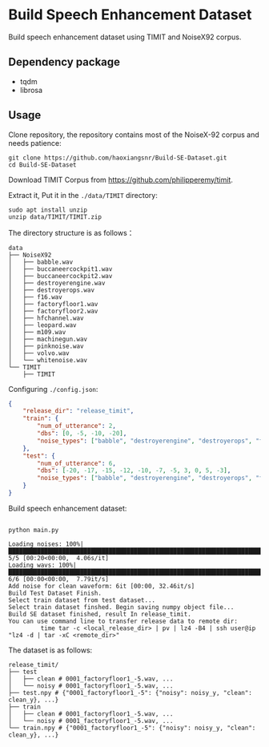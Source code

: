 # Build Speech Enhancement Dataset

Build speech enhancement dataset using TIMIT and NoiseX92 corpus.

## Dependency package

- tqdm
- librosa

## Usage

Clone repository, the repository contains most of the NoiseX-92 corpus and needs patience:

```shell
git clone https://github.com/haoxiangsnr/Build-SE-Dataset.git 
cd Build-SE-Dataset
```

Download TIMIT Corpus from https://github.com/philipperemy/timit.

Extract it, Put it in the `./data/TIMIT` directory:

```shell
sudo apt install unzip
unzip data/TIMIT/TIMIT.zip
```

The directory structure is as follows：

```shell
data
├── NoiseX92
│   ├── babble.wav
│   ├── buccaneercockpit1.wav
│   ├── buccaneercockpit2.wav
│   ├── destroyerengine.wav
│   ├── destroyerops.wav
│   ├── f16.wav
│   ├── factoryfloor1.wav
│   ├── factoryfloor2.wav
│   ├── hfchannel.wav
│   ├── leopard.wav
│   ├── m109.wav
│   ├── machinegun.wav
│   ├── pinknoise.wav
│   ├── volvo.wav
│   └── whitenoise.wav
└── TIMIT
    ├── TIMIT
```

Configuring `./config.json`:

```json
{
    "release_dir": "release_timit",
    "train": {
        "num_of_utterance": 2,
        "dbs": [0, -5, -10, -20],
        "noise_types": ["babble", "destroyerengine", "destroyerops", "factoryfloor1"]
    },
    "test": {
        "num_of_utterance": 6,
        "dbs": [-20, -17, -15, -12, -10, -7, -5, 3, 0, 5, -3],
        "noise_types": ["babble", "destroyerengine", "destroyerops", "factoryfloor1", "factoryfloor2"]
    }
}
```


Build speech enhancement dataset:

```shell

python main.py

Loading noises: 100%|███████████████████████████████████████████████████████████████████████████████████████████████████████████████████████████████████████████████████████████████| 5/5 [00:20<00:00,  4.06s/it]
Loading wavs: 100%|█████████████████████████████████████████████████████████████████████████████████████████████████████████████████████████████████████████████████████████████████| 6/6 [00:00<00:00,  7.79it/s]
Add noise for clean waveform: 6it [00:00, 32.46it/s]
Build Test Dataset Finish.
Select train dataset from test dataset...
Select train dataset finshed. Begin saving numpy object file...
Build SE dataset finished, result In release_timit.
You can use command line to transfer release data to remote dir: 
         time tar -c <local_release_dir> | pv | lz4 -B4 | ssh user@ip "lz4 -d | tar -xC <remote_dir>"
```

The dataset is as follows:

```shell
release_timit/
├── test
│   ├── clean # 0001_factoryfloor1_-5.wav, ...
│   └── noisy # 0001_factoryfloor1_-5.wav, ...
├── test.npy # {"0001_factoryfloor1_-5": {"noisy": noisy_y, "clean": clean_y}, ...}
├── train
│   ├── clean # 0001_factoryfloor1_-5.wav, ...
│   └── noisy # 0001_factoryfloor1_-5.wav, ...
└── train.npy # {"0001_factoryfloor1_-5": {"noisy": noisy_y, "clean": clean_y}, ...}
```

